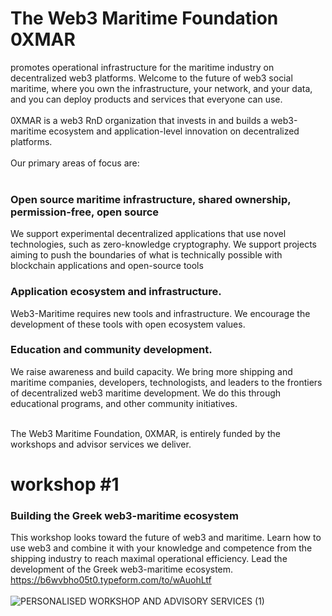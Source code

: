 # The Web3 Maritime Foundation 0XMAR
promotes operational infrastructure for the maritime industry on decentralized web3 platforms. Welcome to the future of web3 social maritime, where you own the infrastructure, your network, and your data, and you can deploy products and services that everyone can use.<br><br>
0XMAR is a web3 RnD organization that invests in and builds a web3-maritime ecosystem and application-level innovation on decentralized platforms. 
<br><br> Our primary areas of focus are:<br><br>

### Open source maritime infrastructure, shared ownership, permission-free, open source <br> 
We support experimental decentralized applications that use novel technologies, such as zero-knowledge cryptography. We support projects aiming to push the boundaries of what is technically possible with blockchain applications and open-source tools

### Application ecosystem and infrastructure.<br> 
Web3-Maritime requires new tools and infrastructure. We encourage the development of these tools with open ecosystem values.
### Education and community development.<br>
We raise awareness and build capacity. We bring more shipping and maritime companies, developers, technologists, and leaders to the frontiers of decentralized web3 maritime development. We do this through educational programs, and other community initiatives.<br> <br> 

The Web3 Maritime Foundation, 0XMAR, is entirely funded by the workshops and advisor services we deliver. 



# workshop #1
### Building the Greek web3-maritime ecosystem 
This workshop looks toward the future of web3 and maritime. Learn how to use web3 and combine it with your knowledge and competence from the shipping industry to reach maximal operational efficiency. Lead the development of the Greek web3-maritime ecosystem.<br>
https://b6wvbho05t0.typeform.com/to/wAuohLtf <br><br>
![PERSONALISED WORKSHOP AND ADVISORY SERVICES (1)](https://user-images.githubusercontent.com/80890815/174136331-1e526214-85a9-4c39-9637-528bc089107c.png)
<br><br>





